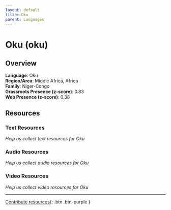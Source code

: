 ```yaml
---
layout: default
title: Oku
parent: Languages
---
```


# Oku (oku)

## Overview

**Language**: Oku  
**Region/Area**: Middle Africa, Africa  
**Family**: Niger-Congo  
**Grassroots Presence (z-score)**: 0.83  
**Web Presence (z-score)**: 0.38  

## Resources

### Text Resources
*Help us collect text resources for Oku*

### Audio Resources
*Help us collect audio resources for Oku*

### Video Resources
*Help us collect video resources for Oku*

---

[Contribute resources](https://forms.office.com/e/1SfLJx3u1r){: .btn .btn-purple }
